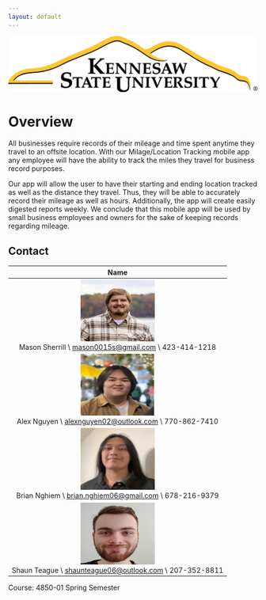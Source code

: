 ```yaml
---
layout: default
---
```


<img src="assets/images/KSULogo.png" alt="Kennesaw State University Logo" />

# Overview

All businesses require records of their mileage and time spent anytime they travel to an offsite location. With our Milage/Location Tracking mobile app any employee will have the ability to track the miles they travel for business record purposes.  

Our app will allow the user to have their starting and ending location tracked as well as the distance they travel. Thus, they will be able to accurately record their mileage as well as hours. Additionally, the app will create easily digested reports weekly. We conclude that this mobile app will be used by small business employees and owners for the sake of keeping records regarding mileage.

## Contact

| Name             
|:---------------:
| <img src="assets/images/Mason.png" alt="Mason Sherrill" width="150" height="125"/> <br> Mason Sherrill  \ <mason0015s@gmail.com> \ 423-414-1218 
| <img src="assets/images/Alex.png" alt="Alex Nguyen" width="150" height="125"/> <br> Alex Nguyen \ <alexnguyen02@outlook.com> \ 770-862-7410 
| <img src="assets/images/Brian.png" alt="Brian Nghiem" width="150" height="125"/> <br> Brian Nghiem \ <brian.nghiem06@gmail.com> \ 678-216-9379 
| <img src="assets/images/Shaun.png" alt="Shaun Teague" width="150" height="125"/> <br> Shaun Teague \ <shaunteague06@outlook.com> \ 207-352-8811 

Course: 4850-01 Spring Semester
